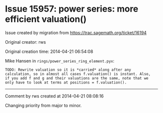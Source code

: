 # Issue 15957: power series: more efficient valuation()

Issue created by migration from https://trac.sagemath.org/ticket/16194

Original creator: rws

Original creation time: 2014-04-21 06:54:08

Mike Hansen in `rings/power_series_ring_element.pyx`:

```
TODO: Rewrite valuation so it is *carried* along after any
calculation, so in almost all cases f.valuation() is instant. Also,
if you add f and g and their valuations are the same, note that we
only have to look at terms at positions = f.valuation().
```




---

Comment by rws created at 2014-04-21 08:08:16

Changing priority from major to minor.
